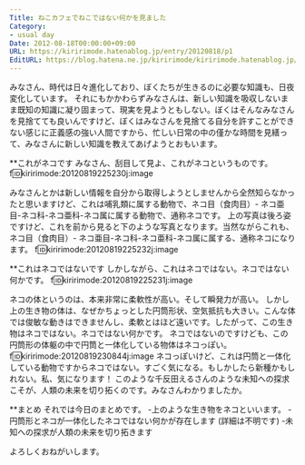 ```yaml
---
Title: ねこカフェでねこではない何かを見ました
Category:
- usual day
Date: 2012-08-18T00:00:00+09:00
URL: https://kiririmode.hatenablog.jp/entry/20120818/p1
EditURL: https://blog.hatena.ne.jp/kiririmode/kiririmode.hatenablog.jp/atom/entry/8454420450078210190
---
```


みなさん、時代は日々進化しており、ぼくたちが生きるのに必要な知識も、日夜変化しています。
それにもかかわらずみなさんは、新しい知識を吸収しないまま既知の知識に凝り固まって、現実を見ようともしない。ぼくはそんなみなさんを見捨てても良いんですけど、ぼくはみなさんを見捨てる自分を許すことができない感じに正義感の強い人間ですから、忙しい日常の中の僅かな時間を見繕って、みなさんに新しい知識を教えてあげようとおもいます。

**これがネコです
みなさん、刮目して見よ、これがネコというものです。
f:id:kiririmode:20120819225230j:image

みなさんとかは新しい情報を自分から取得しようとしませんから全然知らなかったと思いますけど、これは哺乳類に属する動物で、ネコ目（食肉目）- ネコ亜目-ネコ科-ネコ亜科-ネコ属に属する動物で、通称ネコです。
上の写真は後ろ姿ですけど、これを前から見ると下のような写真となります。当然ながらこれも、ネコ目（食肉目）- ネコ亜目-ネコ科-ネコ亜科-ネコ属に属する、通称ネコになります。
f:id:kiririmode:20120819225232j:image

**これはネコではないです
しかしながら、これはネコではない。ネコではない何かです。
f:id:kiririmode:20120819225231j:image

ネコの体というのは、本来非常に柔軟性が高い。そして瞬発力が高い。
しかし上の生き物の体は、なぜかちょっとした円筒形状、空気抵抗も大きい。こんな体では俊敏な動きはできませんし、柔軟とはほど遠いです。したがって、この生き物はネコではない。ネコではない何かです。
ネコではないのですけども、この円筒形の体躯の中で円筒と一体化している物体はネコっぽい。
f:id:kiririmode:20120819230844j:image
ネコっぽいけど、これは円筒と一体化している動物ですからネコではない。すごく気になる。もしかしたら新種かもしれない。私、気になります！
このような千反田えるさんのような未知への探求こそが、人類の未来を切り拓くのです。みなさんわかりましたか。

**まとめ
それでは今日のまとめです。
-上のような生き物をネコといいます。
-円筒形とネコが一体化したネコではない何かが存在します (詳細は不明です)
-未知への探求が人類の未来を切り拓きます

よろしくおねがいします。
